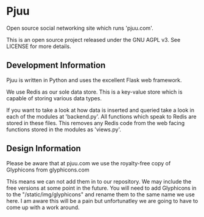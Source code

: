 Pjuu
====

Open source social networking site which runs 'pjuu.com'.

This is an open source project released under the GNU AGPL v3. See LICENSE for more details.

Development Information
-----------------------

Pjuu is written in Python and uses the excellent Flask web framework.

We use Redis as our sole data store. This is a key-value store which is capable of storing various data types.

If you want to take a look at how data is inserted and queried take a look in each of the modules at 'backend.py'. All functions which speak to Redis are stored in these files. This removes any Redis code from the web facing functions stored in the modules as 'views.py'.

Design Information
------------------

Please be aware that at pjuu.com we use the royalty-free copy of Glyphicons from glyphicons.com

This means we can not add them in to our repository. We may include the free versions at some point in the future. You will need to add Glyphicons in to the "/static/img/glyphicons" and rename them to the same name we use here. I am aware this will be a pain but unfortunatley we are going to have to come up with a work around.